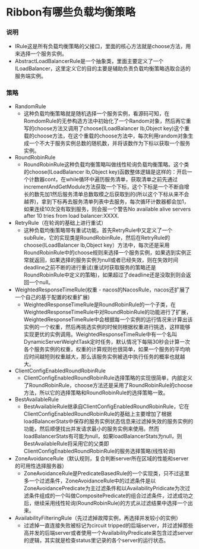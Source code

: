 # Ribbon有哪些负载均衡策略
### 说明
- IRule这是所有负载均衡策略的父接口，里面的核心方法就是choose方法，用来选择一个服务实例。
- AbstractLoadBalancerRule是一个抽象类，里面主要定义了一个ILoadBalancer，这里定义它的目的主要是辅助负责负载均衡策略选取合适的服务端实例。

### 策略

- RandomRule
   - 这种负载均衡策略就是随机选择一个服务实例，看源码可知，在RomdomRule的无参构造方法中初始化了一个Random对象，然后再它重写的choose方法又调用了choose(ILoadBalancer lb,Object key)这个重载的choose方法，在这个重载的choose方法中，每次利用random对象生成一个不大于服务实例总数的随机数，并将该数作为下标以获取一个服务实例。
- RoundRobinRule
    - RoundRobinRule这种负载均衡策略叫做线性轮询负载均衡策略。这个类的choose(ILoadBalancer lb,Object key)函数整体逻辑是这样的：开启一个计数器cont，在while循环中遍历服务清单，获取清单之前先通过incrementAndGetModule方法获取一个下标，这个下标是一个不断自增长的数先加1然后服务清单总数取模之后获取到的(所以这个下标从来不会越界)，拿到下标再去服务清单列表中去服务，每次循环计数器都会加1，如果连续10次没有取到服务，则会报一个警告No available alive servers after 10 tries from load balancer:XXXX.
- RetryRule（在轮询的基础上进行重试）
    - 这种负载均衡策略带有重试功能。首先RetryRule中又定义了一个subRule，它的实现类是RoundRobinRule，然后在RetryRule的choose(ILoadBalancer lb,Object key）方法中，每次还是采用RoundRobinRule中的choose规则来选择一个服务实例，如果选到实例正常就返回，如果选择的服务实例为null或者已经失效，则在失效时间deadline之前不断的进行重试(重试时获取服务的策略还是RoundRobinRule中定义的策略)，如果超过了deadline还是没取到则会返回一个null。
- WeightedResponseTimeRule(权重 - nacos的NacosRule，nacos还扩展了一个自己的基于配置的权重扩展)
    - WeightedResponseTimeRule是RoundRobinRule的一个子类，在WeightedResponseTimeRule中对RoundRobinRule的功能进行了扩展，WeightedResponseTimeRule中会根据每一个实例的运行情况来计算出该实例的一个权重，然后再挑选实例的时候则根据权重进行挑选，这样能够实现更优的实例调用。WeightedResponseTimeRule中有一个名叫DynamicServerWeightTask定时任务，默认情况下每隔30秒会计算一次各个服务实例的权重，权重的计算规则也很简单，如果一个服务的平均响应时间越短则权重越大，那么该服务实例被选中执行任务的概率也就越大。
- ClientConfigEnabledRoundRobinRule
    - ClientConfigEnabledRoundRobinRule选择策略的实现很简单，内部定义了RoundRobinRule，choose方法还是采用了RoundRobinRule的choose方法，所以它的选择策略和RoundRobinRule的选择策略一致。
- BestAvailableRule
    - BestAvailableRule继承自ClientConfigEnabledRoundRobinRule，它在ClientConfigEnabledRoundRobinRule的基础上主要增加了根据loadBalancerStats中保存的服务实例状态信息来过滤掉失效的服务实例的功能，然后顺便找出并发请求最小的服务实例来使用。然而loadBalancerStats有可能为null，如果loadBalancerStats为null，则BestAvailableRule将采用它的父类即ClientConfigEnabledRoundRobinRule的服务选择策略(线性轮询)
- ZoneAvoidanceRule（默认规则，复合判断server所在区域的性能和server的可用性选择服务器）
    - ZoneAvoidanceRule是PredicateBasedRule的一个实现类，只不过这里多一个过滤条件，ZoneAvoidanceRule中的过滤条件是以ZoneAvoidancePredicate为主过滤条件和以AvailabilityPridicate为次过滤条件组成的一个叫做CompositePredicate的组合过滤条件，过滤成功之后，继续采用线性轮询(RoundRobinRule)的方式从过滤结果中选择一个出来。
- AvailabilityFilteringRule（先过滤掉故障实例，再选择并发较小的实例）
    - 过滤掉一直连接失败被标记为circuit tripped的后端server，并过滤掉那些高并发的后端server或者使用一个AvailabilityPredicate来包含过滤server的逻辑，其实就是检查status里记录的各个server的运行状态。